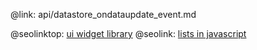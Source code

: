@link: api/datastore_ondataupdate_event.md

@seolinktop: [ui widget library](https://webix.com)
@seolink: [lists in javascript](https://webix.com/widget/list/)